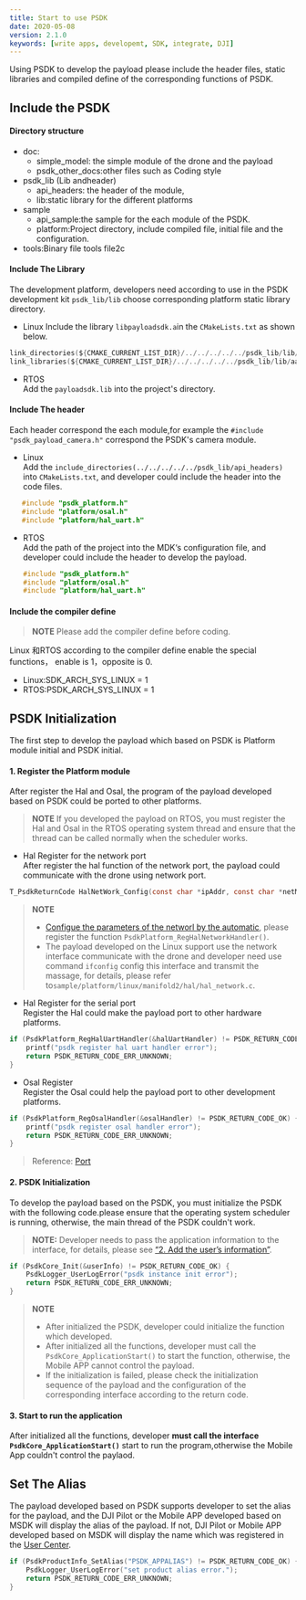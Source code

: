 ```yaml
---
title: Start to use PSDK 
date: 2020-05-08
version: 2.1.0
keywords: [write apps, developemt, SDK, integrate, DJI]
---
```


Using PSDK to develop the payload please include the header files, static libraries and compiled define  of the corresponding functions of PSDK.

## Include the PSDK

#### Directory structure

* doc:    
    * simple_model: the simple module of the drone and the payload
    * psdk_other_docs:other files such as Coding style
* psdk_lib (Lib andheader)    
    * api_headers: the header of the module, 
    * lib:static library for the different platforms            
* sample   
    * api_sample:the sample for the each module of the PSDK.  
    * platform:Project directory, include compiled file, initial file and the configuration.  
* tools:Binary file tools file2c

#### Include The Library 

The development platform, developers need according to use in the PSDK development kit ` psdk_lib/lib ` choose corresponding platform static library directory.

* Linux
Include the library `libpayloadsdk.a`in the `CMakeLists.txt` as shown below.
```c
link_directories(${CMAKE_CURRENT_LIST_DIR}/../../../../../psdk_lib/lib/aarch64-linux-gnu-gcc)      /*Specify the address of the library*/
link_libraries(${CMAKE_CURRENT_LIST_DIR}/../../../../../psdk_lib/lib/aarch64-linux-gnu-gcc/libpayloadsdk.a)      /*Call the library*/
```

* RTOS  
Add the `payloadsdk.lib` into the project's directory.    

#### Include The header
Each header correspond the each module,for example the `#include "psdk_payload_camera.h"` correspond the PSDK's camera module.     
 * Linux    
Add the `include_directories(../../../../../psdk_lib/api_headers)` into `CMakeLists.txt`, and developer could include the header into the code files.
```c
   #include "psdk_platform.h"
   #include "platform/osal.h"
   #include "platform/hal_uart.h"
```

 * RTOS     
 Add the path of the project into the MDK‘s configuration file, and developer could include the header to develop the payload.
   ```c
   #include "psdk_platform.h"
   #include "platform/osal.h"
   #include "platform/hal_uart.h"
   ```


#### Include the compiler define
> **NOTE** Please add the compiler define before coding. 


Linux 和RTOS according to the compiler define enable the special functions， enable is 1，opposite is 0.    
* Linux:SDK_ARCH_SYS_LINUX = 1                   
* RTOS:PSDK_ARCH_SYS_LINUX = 1             


## PSDK Initialization 
The first step to develop the payload which based on PSDK is Platform module initial and PSDK initial.

#### 1. Register the Platform module
After register the Hal and Osal, the program of the payload developed based on PSDK could be ported to other platforms.

> **NOTE** If you developed the payload on RTOS, you must register the Hal and Osal in the RTOS operating system thread and ensure that the thread can be called normally when the scheduler works.

* Hal Register for the network port    
After register the hal function of the network port, the payload could communicate with the drone using network port.

```c
T_PsdkReturnCode HalNetWork_Config(const char *ipAddr, const char *netMask)
```

> **NOTE**
> * [Configue the parameters of the networl by the automatic](../camera/video-stream-transmission.html), please register the function `PsdkPlatform_RegHalNetworkHandler()`.
> * The payload developed on the Linux support use the network interface communicate with the drone and developer need use command `ifconfig` config this interface and transmit the massage, for details, please refer to`sample/platform/linux/manifold2/hal/hal_network.c`.


* Hal Register for the serial port  
Register the Hal could make the payload port to other hardware platforms.

```c
if (PsdkPlatform_RegHalUartHandler(&halUartHandler) != PSDK_RETURN_CODE_OK) {
    printf("psdk register hal uart handler error");
    return PSDK_RETURN_CODE_ERR_UNKNOWN;
}
```

* Osal Register   
Register the Osal could help the payload port to other development platforms.

```c
if (PsdkPlatform_RegOsalHandler(&osalHandler) != PSDK_RETURN_CODE_OK) {
    printf("psdk register osal handler error");
    return PSDK_RETURN_CODE_ERR_UNKNOWN;
}
```

> Reference: [Port](./Porting.html)

#### 2. PSDK Initialization
To develop the payload based on the PSDK, you must initialize the PSDK with the following code.please ensure that the operating system scheduler is running, otherwise, the main thread of the PSDK couldn't work.

>**NOTE:** Developer needs to pass the application information to the interface, for details, please see [“2. Add the user’s information”](workflow/run-the-sample.html).

```c
if (PsdkCore_Init(&userInfo) != PSDK_RETURN_CODE_OK) {
    PsdkLogger_UserLogError("psdk instance init error");
    return PSDK_RETURN_CODE_ERR_UNKNOWN;
}
```

>**NOTE** 
> * After initialized the PSDK, developer could initialize the function which developed.
> * After initialized all the functions, developer must call the `PsdkCore_ApplicationStart()` to start the function, otherwise, the Mobile APP cannot control the payload.
> * If the initialization is failed, please check the initialization sequence of the payload and the configuration of the corresponding interface according to the return code.



#### 3. Start to run the application
After initialized all the functions, developer <b>must call the interface `PsdkCore_ApplicationStart()`</b> start to run the program,otherwise the Mobile App couldn't control the paylaod.


## Set The Alias
The payload developed based on PSDK supports developer to set the alias for the payload, and the DJI Pilot or the Mobile APP developed based on MSDK will display the alias of the payload. If not, DJI Pilot or Mobile APP developed based on MSDK will display the name which was registered in the [User Center](https://developer.dji.com/user/apps/#all).

```c
if (PsdkProductInfo_SetAlias("PSDK_APPALIAS") != PSDK_RETURN_CODE_OK) {
    PsdkLogger_UserLogError("set product alias error.");
    return PSDK_RETURN_CODE_ERR_UNKNOWN;
}
```